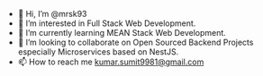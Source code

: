 - 👋 Hi, I’m @mrsk93
- 👀 I’m interested in Full Stack Web Development.
- 🌱 I’m currently learning MEAN Stack Web Development.
- 💞️ I’m looking to collaborate on Open Sourced Backend Projects especially Microservices based on NestJS.
- 📫 How to reach me kumar.sumit9981@gmail.com

<!---
mrsk93/mrsk93 is a ✨ special ✨ repository because its `README.md` (this file) appears on your GitHub profile.
You can click the Preview link to take a look at your changes.
--->
